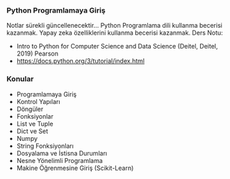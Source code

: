 ### Python Programlamaya Giriş
Notlar sürekli güncellenecektir...
Python Programlama dili kullanma becerisi kazanmak. Yapay zeka özelliklerini kullanma becerisi kazanmak.
Ders Notu: 
- Intro to Python for Computer Science and Data Science (Deitel, Deitel, 2019) Pearson
- https://docs.python.org/3/tutorial/index.html

### Konular
- Programlamaya Giriş
- Kontrol Yapıları
- Döngüler
- Fonksiyonlar
- List ve Tuple
- Dict ve Set
- Numpy
- String Fonksiyonları
- Dosyalama ve İstisna Durumları
- Nesne Yönelimli Programlama
- Makine Öğrenmesine Giriş (Scikit-Learn)
